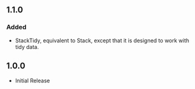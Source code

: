 ## 1.1.0

### Added

- StackTidy, equivalent to Stack, except that it is designed to work with tidy data.

## 1.0.0

- Initial Release